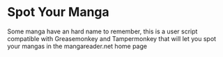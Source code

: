 # Spot Your Manga

Some manga have an hard name to remember, this is a user script compatible with Greasemonkey and Tampermonkey that will let you spot your mangas in the mangareader.net home page
